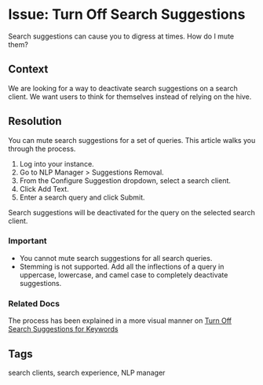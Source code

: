 # Issue: Turn Off Search Suggestions
Search suggestions can cause you to digress at times. How do I mute them?

## Context
We are looking for a way to deactivate search suggestions on a search client. We want users to think for themselves instead of relying on the hive.

## Resolution
You can mute search suggestions for a set of queries. This article walks you through the process. 

1. Log into your instance.
2. Go to NLP Manager > Suggestions Removal.
3. From the Configure Suggestion dropdown, select a search client.
4. Click Add Text.
5. Enter a search query and click Submit.

Search suggestions will be deactivated for the query on the selected search client.

### Important

* You cannot mute search suggestions for all search queries.
* Stemming is not supported. Add all the inflections of a query in uppercase, lowercase, and camel case to completely deactivate suggestions.

### Related Docs
The process has been explained in a more visual manner on [Turn Off Search Suggestions for Keywords
](https://docs.searchunify.com/Content/NLP-Manager/Suggestion-Removal.htm)

## Tags
search clients, search experience, NLP manager
